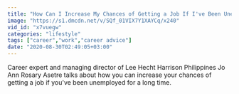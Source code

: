 ```yaml
---
title: "How Can I Increase My Chances of Getting a Job If I've Been Unemployed for Years?"
image: "https://s1.dmcdn.net/v/SQf_01VIX7Y1XAYCq/x240"
vid_id: "x7vuegw"
categories: "lifestyle"
tags: ["career","work","career advice"]
date: "2020-08-30T02:49:05+03:00"
---
```

Career expert and managing director of Lee Hecht Harrison Philippines Jo Ann Rosary Asetre talks about how you can increase your chances of getting a job if you've been unemployed for a long time.  <br>
